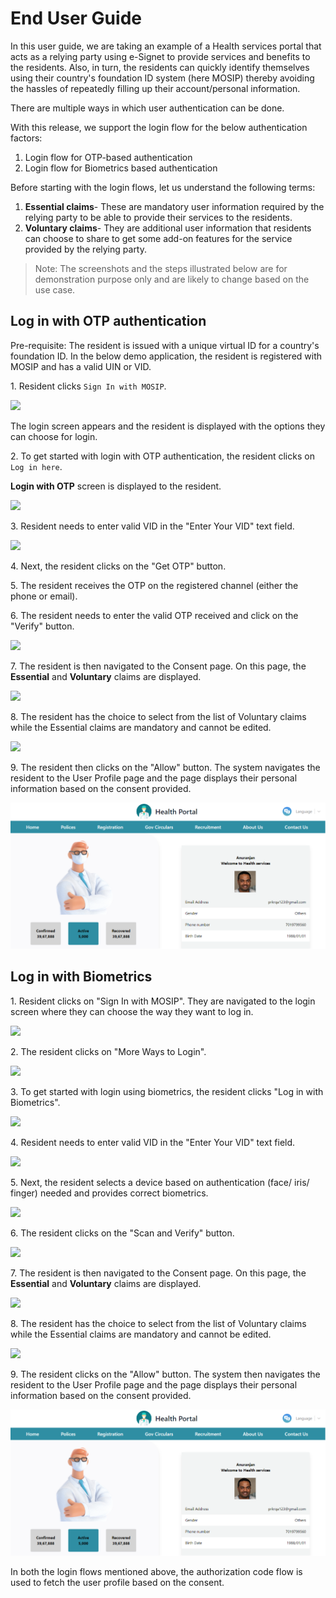 # End User Guide

In this user guide, we are taking an example of a Health services portal that acts as a relying party using e-Signet to provide services and benefits to the residents. Also, in turn, the residents can quickly identify themselves using their country's foundation ID system (here MOSIP) thereby avoiding the hassles of repeatedly filling up their account/personal information.

There are multiple ways in which user authentication can be done.

With this release, we support the login flow for the below authentication factors:

1. Login flow for OTP-based authentication
2. Login flow for Biometrics based authentication

Before starting with the login flows, let us understand the following terms:

1. **Essential claims**- These are mandatory user information required by the relying party to be able to provide their services to the residents.
2. **Voluntary claims**- They are additional user information that residents can choose to share to get some add-on features for the service provided by the relying party.

> Note: The screenshots and the steps illustrated below are for demonstration purpose only and are likely to change based on the use case.

## Log in with OTP authentication

Pre-requisite: The resident is issued with a unique virtual ID for a country's foundation ID. In the below demo application, the resident is registered with MOSIP and has a valid UIN or VID.

1\. Resident clicks `Sign In with MOSIP`.

![](\_images/idp-login-otp-signin.png)

The login screen appears and the resident is displayed with the options they can choose for login.

2\. To get started with login with OTP authentication, the resident clicks on `Log in here`.

**Login with OTP** screen is displayed to the resident.

![](\_images/idp-login-otp-loginhere.png)

3\. Resident needs to enter valid VID in the "Enter Your VID" text field. 

![](\_images/idp-login-otp-entervid.png)

4\. Next, the resident clicks on the "Get OTP" button.

5\. The resident receives the OTP on the registered channel (either the phone or email).

6\. The resident needs to enter the valid OTP received and click on the "Verify" button.

![](\_images/idp-login-otp-verify.png)

7\. The resident is then navigated to the Consent page. On this page, the **Essential** and **Voluntary** claims are displayed.

![](\_images/idp-login-otp-askingconsent.png)

8\. The resident has the choice to select from the list of Voluntary claims while the Essential claims are mandatory and cannot be edited.

![](\_images/idp-login-otp-showingclaims.png)

9\. The resident then clicks on the "Allow" button. The system navigates the resident to the User Profile page and the page displays their personal information based on the consent provided.

![](.gitbook/assets/test-docs.png)

## Log in with Biometrics

1\. Resident clicks on "Sign In with MOSIP". They are navigated to the login screen where they can choose the way they want to log in.

![](\_images/idp-login-otp-signin.png)

2\. The resident clicks on "More Ways to Login".

![](\_images/idp-login-bio-loginhere.png)

3\. To get started with login using biometrics, the resident clicks "Log in with Biometrics".

![](\_images/idp-login-bio-moreways.png)

4\. Resident needs to enter valid VID in the "Enter Your VID" text field.

![](\_images/idp-login-bio-selecteddevice.png)

5\. Next, the resident selects a device based on authentication (face/ iris/ finger) needed and provides correct biometrics.

![](\_images/idp-login-bio-selectdevice.png)

6\. The resident clicks on the "Scan and Verify" button.

![](\_images/idp-login-bio-scan.png)

7\. The resident is then navigated to the Consent page. On this page, the **Essential** and **Voluntary** claims are displayed.

![](\_images/idp-login-bio-claims.png)

8\. The resident has the choice to select from the list of Voluntary claims while the Essential claims are mandatory and cannot be edited.

![](\_images/idp-login-bio-selectclaims.png)

9\. The resident clicks on the "Allow" button. The system then navigates the resident to the User Profile page and the page displays their personal information based on the consent provided.

![](<.gitbook/assets/test-docs (1).png>)

In both the login flows mentioned above, the authorization code flow is used to fetch the user profile based on the consent.
